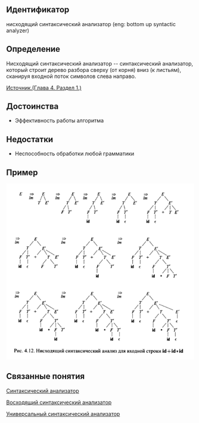 ## Идентификатор
нисходящий синтаксический анализатор (eng: bottom up syntactic analyzer)


## Определение
Нисходящий синтаксический анализатор -- синтаксический анализатор, который строит дерево разбора сверху (от корня) вниз 
(к листьям), сканируя входной поток символов слева направо.

[Источник.(Глава 4. Раздел 1.)](../bibliography/Aho-Compilers-book.md)


## Достоинства
- Эффективность работы алгоритма


## Недостатки
- Неспособность обработки любой грамматики


## Пример
![bottom_up_parsing.png](images/bottom_up_parsing.png)


## Связанные понятия
[Cинтаксический анализатор](syntactic_analyzer.md)

[Восходящий синтаксический анализатор](top_down_syntactic_analyzer.md)

[Универсальный синтаксический анализатор](universal_syntactic_analyzer.md)
